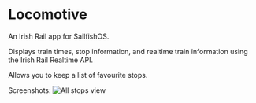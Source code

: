 # Locomotive

An Irish Rail app for SailfishOS.

Displays train times, stop information, and realtime train information using the Irish Rail Realtime API.

Allows you to keep a list of favourite stops.


Screenshots:
![All stops view](/../screenshots/screenshots/all_stops.jpg?raw=true "View of all stops")
